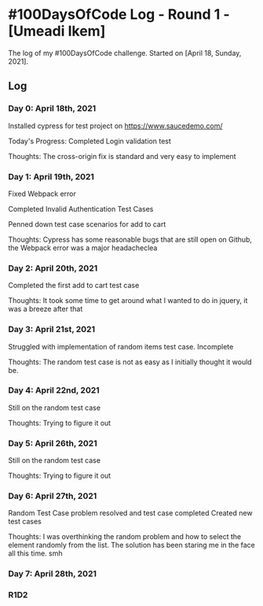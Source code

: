 # #100DaysOfCode Log - Round 1 - [Umeadi Ikem]

The log of my #100DaysOfCode challenge. Started on [April 18, Sunday, 2021].

## Log

### Day 0: April 18th, 2021
Installed cypress for test project on https://www.saucedemo.com/

Today's Progress: Completed Login validation test

Thoughts: The cross-origin fix is standard and very easy to implement


### Day 1: April 19th, 2021

Fixed Webpack error

Completed Invalid Authentication Test Cases

Penned down test case scenarios for add to cart

Thoughts: Cypress has some reasonable bugs that are still open on Github, the Webpack error was a major headacheclea

### Day 2: April 20th, 2021

Completed the first add to cart test case

Thoughts: It took some time to get around what I wanted to do in jquery, it was a breeze after that

### Day 3: April 21st, 2021
Struggled with implementation of random items test case. Incomplete

Thoughts: The random test case is not as easy as I initially thought it would be.

### Day 4: April 22nd, 2021

Still on the random test case

Thoughts: Trying to figure it out

### Day 5: April 26th, 2021
Still on the random test case

Thoughts: Trying to figure it out

### Day 6: April 27th, 2021
Random Test Case problem resolved and test case completed
Created new test cases

Thoughts: I was overthinking the random problem and how to select the element randomly from the list. The solution has been staring me in the face all this time. smh


### Day 7: April 28th, 2021
### R1D2
